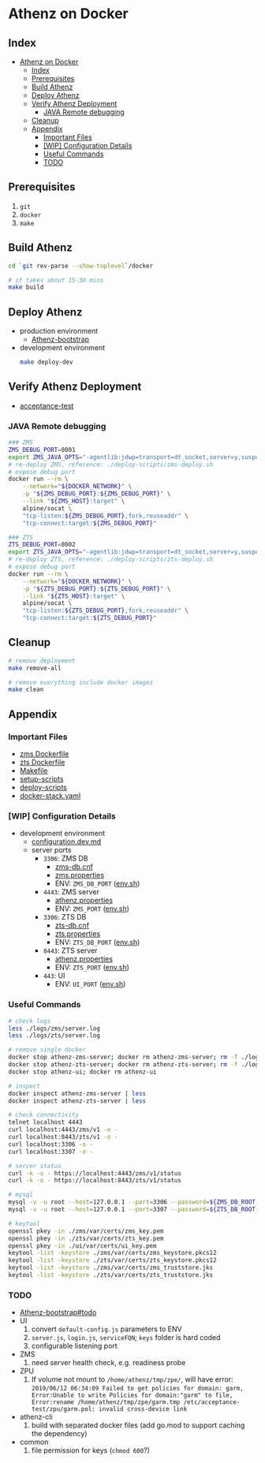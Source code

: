 # Athenz on Docker

<a id="markdown-index" name="index"></a>
## Index
<!-- TOC depthFrom:2 updateOnSave:true -->

- [Athenz on Docker](#athenz-on-docker)
    - [Index](#index)
    - [Prerequisites](#prerequisites)
    - [Build Athenz](#build-athenz)
    - [Deploy Athenz](#deploy-athenz)
    - [Verify Athenz Deployment](#verify-athenz-deployment)
        - [JAVA Remote debugging](#java-remote-debugging)
    - [Cleanup](#cleanup)
    - [Appendix](#appendix)
        - [Important Files](#important-files)
        - [[WIP] Configuration Details](#wip-configuration-details)
        - [Useful Commands](#useful-commands)
        - [TODO](#todo)

<!-- /TOC -->

<a id="markdown-prerequisites" name="prerequisites"></a>
## Prerequisites

1. `git`
1. `docker`
1. `make`

<a id="markdown-build-athenz" name="build-athenz"></a>
## Build Athenz

```bash
cd `git rev-parse --show-toplevel`/docker

# it takes about 15-30 mins
make build
```

<a id="markdown-deploy-athenz" name="deploy-athenz"></a>
## Deploy Athenz

- production environment
    - [Athenz-bootstrap](./docs/Athenz-bootstrap.md)
- development environment
    ```bash
    make deploy-dev
    ```

<a id="markdown-verify-athenz-deployment" name="verify-athenz-deployment"></a>
## Verify Athenz Deployment

- [acceptance-test](./docs/acceptance-test.md)

<a id="markdown-java-remote-debugging" name="java-remote-debugging"></a>
### JAVA Remote debugging

```bash
### ZMS
ZMS_DEBUG_PORT=8001
export ZMS_JAVA_OPTS="-agentlib:jdwp=transport=dt_socket,server=y,suspend=n,address=${ZMS_DEBUG_PORT}"
# re-deploy ZMS, reference: ./deploy-scripts/zms-deploy.sh
# expose debug port
docker run --rm \
    --network="${DOCKER_NETWORK}" \
    -p "${ZMS_DEBUG_PORT}:${ZMS_DEBUG_PORT}" \
    --link "${ZMS_HOST}:target" \
    alpine/socat \
    "tcp-listen:${ZMS_DEBUG_PORT},fork,reuseaddr" \
    "tcp-connect:target:${ZMS_DEBUG_PORT}"

### ZTS
ZTS_DEBUG_PORT=8002
export ZTS_JAVA_OPTS="-agentlib:jdwp=transport=dt_socket,server=y,suspend=n,address=${ZTS_DEBUG_PORT}"
# re-deploy ZTS, reference: ./deploy-scripts/zts-deploy.sh
# expose debug port
docker run --rm \
    --network="${DOCKER_NETWORK}" \
    -p "${ZTS_DEBUG_PORT}:${ZTS_DEBUG_PORT}" \
    --link "${ZTS_HOST}:target" \
    alpine/socat \
    "tcp-listen:${ZTS_DEBUG_PORT},fork,reuseaddr" \
    "tcp-connect:target:${ZTS_DEBUG_PORT}"
```

<a id="markdown-cleanup" name="cleanup"></a>
## Cleanup

```bash
# remove deployment
make remove-all

# remove everything include docker images
make clean
```

<a id="markdown-appendix" name="appendix"></a>
## Appendix

<a id="markdown-important-files" name="important-files"></a>
### Important Files
- [zms Dockerfile](./zms/Dockerfile)
- [zts Dockerfile](./zts/Dockerfile)
- [Makefile](./Makefile)
- [setup-scripts](./setup-scripts)
- [deploy-scripts](./deploy-scripts)
- [docker-stack.yaml](./docker-stack.yaml)

<a id="markdown-wip-configuration-details" name="wip-configuration-details"></a>
### [WIP] Configuration Details
- development environment
    - [configuration.dev.md](./docs/configuration.dev.md)
    - server ports
        - `3306`: ZMS DB
            - [zms-db.cnf](./db/zms/zms-db.cnf#L2)
            - [zms.properties](./zms/conf/zms.properties#L154)
            - ENV: `ZMS_DB_PORT` ([env.sh](./env.sh))
        - `4443`: ZMS server
            - [athenz.properties](./zms/conf/athenz.properties#L6)
            - ENV: `ZMS_PORT` ([env.sh](./env.sh))
        - `3306`: ZTS DB
            - [zts-db.cnf](./db/zts/zts-db.cnf#L2)
            - [zts.properties](./zts/conf/zts.properties#L211)
            - ENV: `ZTS_DB_PORT` ([env.sh](./env.sh))
        - `8443`: ZTS server
            - [athenz.properties](./zts/conf/athenz.properties#L6)
            - ENV: `ZTS_PORT` ([env.sh](./env.sh))
        - `443`: UI
            - ENV: `UI_PORT` ([env.sh](./env.sh))

<a id="markdown-useful-commands" name="useful-commands"></a>
### Useful Commands

```bash
# check logs
less ./logs/zms/server.log
less ./logs/zts/server.log

# remove single docker
docker stop athenz-zms-server; docker rm athenz-zms-server; rm -f ./logs/zms/*
docker stop athenz-zts-server; docker rm athenz-zts-server; rm -f ./logs/zts/*
docker stop athenz-ui; docker rm athenz-ui

# inspect
docker inspect athenz-zms-server | less
docker inspect athenz-zts-server | less

# check connectivity
telnet localhost 4443
curl localhost:4443/zms/v1 -o -
curl localhost:8443/zts/v1 -o -
curl localhost:3306 -o -
curl localhost:3307 -o -

# server status
curl -k -o - https://localhost:4443/zms/v1/status
curl -k -o - https://localhost:8443/zts/v1/status

# mysql
mysql -v -u root --host=127.0.0.1 --port=3306 --password=${ZMS_DB_ROOT_PASS} --database=zms_server -e 'show tables;'
mysql -v -u root --host=127.0.0.1 --port=3307 --password=${ZTS_DB_ROOT_PASS} --database=zts_store -e 'show tables;'

# keytool
openssl pkey -in ./zms/var/certs/zms_key.pem
openssl pkey -in ./zts/var/certs/zts_key.pem
openssl pkey -in ./ui/var/certs/ui_key.pem
keytool -list -keystore ./zms/var/certs/zms_keystore.pkcs12
keytool -list -keystore ./zts/var/certs/zts_keystore.pkcs12
keytool -list -keystore ./zms/var/certs/zms_truststore.jks
keytool -list -keystore ./zts/var/certs/zts_truststore.jks
```

<a id="markdown-todo" name="todo"></a>
### TODO

- [Athenz-bootstrap#todo](./docs/Athenz-bootstrap.md#todo)
-   UI
    1.  convert `default-config.js` parameters to ENV
    1.  `server.js`, `login.js`, `serviceFQN`; `keys` folder is hard coded
    1.  configurable listening port
-   ZMS
    1.  need server health check, e.g. readiness probe
-   ZPU
    1.  If volume not mount to `/home/athenz/tmp/zpe/`, will have error: `2019/06/12 06:34:09 Failed to get policies for domain: garm, Error:Unable to write Policies for domain:"garm" to file, Error:rename /home/athenz/tmp/zpe/garm.tmp /etc/acceptance-test/zpu/garm.pol: invalid cross-device link`
-   athenz-cli
    1.  build with separated docker files (add go.mod to support caching the dependency)
-   common
    1.  file permission for keys (`chmod 600`?)
